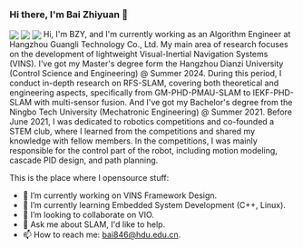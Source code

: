 ### Hi there, I'm **Bai Zhiyuan** 👋

<img align="center" src="https://readme-stats.clckblog.space/api?username=baizhiyuan&theme=tokyonight&show_icons=true&count_private=true"/>
<img align="center" src="https://github-readme-streak-stats.herokuapp.com/?user=baizhiyuan&include_all_commits=true&hide_border=true&theme=dark" />
<img align="center" src="https://readme-stats.clckblog.space/api/top-langs?username=baizhiyuan&show_icons=true&theme=radical&langs_count=10&layout=compact" />
Hi, I'm BZY, and I'm currently working as an Algorithm Engineer at Hangzhou Guangli Technology Co., Ltd. My main area of research focuses on the development of lightweight Visual-Inertial Navigation Systems (VINS). I've got my Master's degree form the Hangzhou Dianzi University (Control Science and Engineering) @ Summer 2024. During this period, I conduct in-depth research on RFS-SLAM, covering both theoretical and engineering aspects, specifically from GM-PHD-PMAU-SLAM to IEKF-PHD-SLAM with multi-sensor fusion.
And I've got my Bachelor's degree from the Ningbo Tech University (Mechatronic Engineering) @ Summer 2021. Before June 2021, I was dedicated to robotics competitions and co-founded a STEM club, where I learned from the competitions and shared my knowledge with fellow members. In the competitions, I was mainly responsible for the control part of the robot, including motion modeling, cascade PID design, and path planning.

This is the place where I opensource stuff:

- 🔭 I’m currently working on VINS Framework Design.
- 🌱 I’m currently learning Embedded System Development (C++, Linux).
- 👯 I’m looking to collaborate on VIO.
- 💬 Ask me about SLAM, I'd like to help.
- 📫 How to reach me: bai846@hdu.edu.cn.
